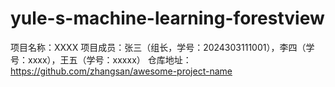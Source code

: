 # yule-s-machine-learning-forestview
项目名称：XXXX
项目成员：张三（组长，学号：2024303111001），李四（学号：xxxx），王五（学号：xxxxx）
仓库地址：https://github.com/zhangsan/awesome-project-name
